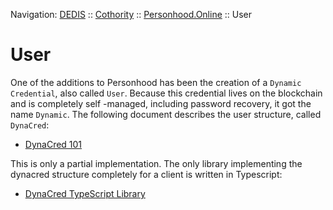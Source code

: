 Navigation: [DEDIS](https://github.com/dedis/doc/tree/master/README.md) ::
[Cothority](https://github.com/dedis/cothority/tree/master/README.md) ::
[Personhood.Online](https://github.com/dedis/cothority/tree/master/personhood/README.md) ::
User

# User

One of the additions to Personhood has been the creation of a `Dynamic
 Credential`, also called `User`.
Because this credential lives on the blockchain and is completely self
-managed, including password recovery, it got the name `Dynamic`.
The following document describes the user structure, called `DynaCred`:

- [DynaCred 101](./DynaCred-101.pdf)

This is only a partial implementation.
The only library implementing the dynacred structure completely for a client
 is written in Typescript:

- [DynaCred TypeScript Library](https://github.com/c4dt/omniledger/tree/main/dynacred)
